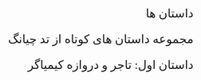 <style type="text/css"> @font-face { font-family: 'Roya'; src: url('../../roya.ttf'); } p { font-family: Roya; direction: rtl; font-size:24px; } </style> 

داستان ها

مجموعه داستان های کوتاه از تد چیانگ


داستان اول:
تاجر و دروازه کیمیاگر

